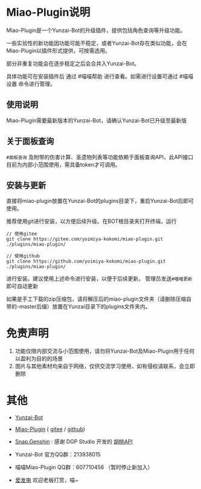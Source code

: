 # Miao-Plugin说明

Miao-Plugin是一个Yunzai-Bot的升级插件，提供包括角色查询等升级功能。

一些实验性的新功能因功能可能不稳定，或者Yunzai-Bot存在类似功能，会在Miao-Plugin以插件形式提供，可按需选用。

部分非重复功能会在逐步稳定之后会合并入Yunzai-Bot。

具体功能可在安装插件后 通过 #喵喵帮助 进行查看。如需进行设置可通过 #喵喵设置 命令进行管理。

## 使用说明

Miao-Plugin需要最新版本的Yunzai-Bot，请确认Yunzai-Bot已升级至最新版

## 关于面板查询

`#面板查询` 及附带的伤害计算、圣遗物列表等功能依赖于面板查询API，此API接口目前为内部小范围使用，需具备token才可调用。

## 安装与更新

直接将miao-plugin放置在Yunzai-Bot的plugins目录下，重启Yunzai-Bot后即可使用。

推荐使用git进行安装，以方便后续升级。在BOT根目录夹打开终端，运行

```
// 使用gitee
git clone https://gitee.com/yoimiya-kokomi/miao-plugin.git ./plugins/miao-plugin/

// 使用github
git clone https://github.com/yoimiya-kokomi/miao-plugin.git ./plugins/miao-plugin/
```

进行安装。建议使用上述命令进行安装，以便于后续更新。 管理员发送`#喵喵更新`即可自动更新

如果是手工下载的zip压缩包，请将解压后的miao-plugin文件夹（请删除压缩自带的-master后缀）放置在Yunzai目录下的plugins文件夹内。

# 免责声明

1. 功能仅限内部交流与小范围使用，请勿将Yunzai-Bot及Miao-Plugin用于任何以盈利为目的的场景
3. 图片与其他素材均来自于网络，仅供交流学习使用，如有侵权请联系，会立即删除

# 其他

* [Yunzai-Bot](https://github.com/Le-niao/Yunzai-Bot)
* [Miao-Plugin](https://github.com/yoimiya-kokomi/miao-plugin) ( [gitee](https://github.com/yoimiya-kokomi/miao-plugin)
  / [github](https://github.com/yoimiya-kokomi/miao-plugin))
* [Snap.Genshin](https://www.snapgenshin.com/home/) : 感谢 DGP Studio 开发的 [胡桃API](https://github.com/DGP-Studio/Snap.HutaoAPI)


* Yunzai-Bot 官方QQ群：213938015
* 喵喵Miao-Plugin QQ群：607710456 （暂时停止新加入）
* [爱发电](https://afdian.net/@kokomi) 欢迎老板打赏，喵~

